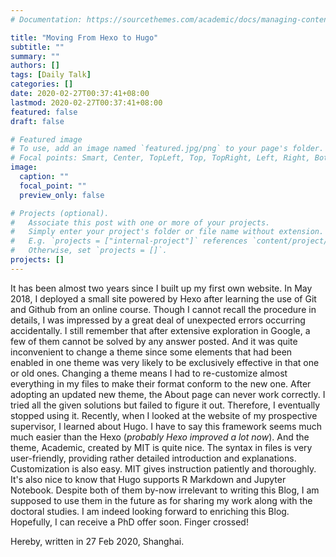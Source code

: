 ```yaml
---
# Documentation: https://sourcethemes.com/academic/docs/managing-content/

title: "Moving From Hexo to Hugo"
subtitle: ""
summary: ""
authors: []
tags: [Daily Talk]
categories: []
date: 2020-02-27T00:37:41+08:00
lastmod: 2020-02-27T00:37:41+08:00
featured: false
draft: false

# Featured image
# To use, add an image named `featured.jpg/png` to your page's folder.
# Focal points: Smart, Center, TopLeft, Top, TopRight, Left, Right, BottomLeft, Bottom, BottomRight.
image:
  caption: ""
  focal_point: ""
  preview_only: false

# Projects (optional).
#   Associate this post with one or more of your projects.
#   Simply enter your project's folder or file name without extension.
#   E.g. `projects = ["internal-project"]` references `content/project/deep-learning/index.md`.
#   Otherwise, set `projects = []`.
projects: []
---
```


It has been almost two years since I built up my first own website. In May 2018, I deployed a small site powered by Hexo after learning the use of Git and Github from an online course. Though I cannot recall the procedure in details, I was impressed by a great deal of unexpected errors occurring accidentally. I still remember that after extensive exploration in Google, a few of them cannot be solved by any answer posted. And it was quite inconvenient to change a theme since some elements that had been enabled in one theme was very likely to be exclusively effective in that one or old ones. Changing a theme means I had to re-customize almost everything in my files to make their format conform to the new one. After adopting an updated new theme, the About page can never work correctly. I tried all the given solutions but failed to figure it out. Therefore, I eventually stopped using it. Recently, when I looked at the website of my prospective supervisor, I learned about Hugo. I have to say this framework seems much much easier than the Hexo (*probably Hexo improved a lot now*). And the theme, Academic, created by MIT is quite nice. The syntax in files is very user-friendly, providing rather detailed introduction and explanations. Customization is also easy. MIT gives instruction patiently and thoroughly. It's also nice to know that Hugo supports R Markdown and Jupyter Notebook. Despite both of them by-now irrelevant to writing this Blog, I am supposed to use them in the future as for sharing my work along with the doctoral studies. I am indeed looking forward to enriching this Blog. Hopefully, I can receive a PhD offer soon. Finger crossed!



Hereby, written in 27 Feb 2020, Shanghai.
